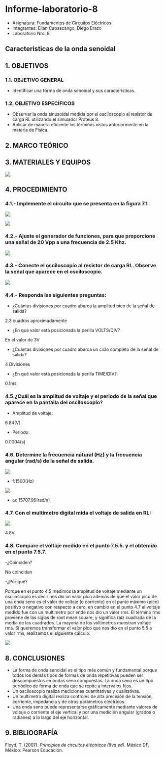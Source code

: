 # Informe-laboratorio-8

- Asignatura: Fundamentos de Circuitos Eléctricos
- Integrantes: Elian Cabascango, Diego Erazo
- Laboratorio Nro: 8

## Caracteristicas de la onda senoidal

## 1. OBJETIVOS

### 1.1. OBJETIVO GENERAL

- Identificar una forma de onda senoidal y sus caracteristicas.

### 1.2. OBJETIVO ESPECÍFICOS
- Observar la onda sinusoidal medida por el osciloscopio al resistor de carga RL utilizando el simulador Proteus 8.
- Aplicar de manera eficiente los términos vistos anteriormente en la materia de Física.

## 2. MARCO TEÓRICO



## 3. MATERIALES Y EQUIPOS

![](https://github.com/emcabascango1/Informe-laboratorio-8/blob/main/Im%C3%A1genes/materiales.PNG) 

## 4. PROCEDIMIENTO

### 4.1.- Implemente el circuito que se presenta en la figura 7.1

![](https://github.com/emcabascango1/Informe-laboratorio-8/blob/main/Im%C3%A1genes/1.PNG) 

![](https://github.com/emcabascango1/Informe-laboratorio-8/blob/main/Im%C3%A1genes/1.1.PNG)    

### 4.2.- Ajuste el generador de funciones, para que proporcione una señal de 20 Vpp a una frecuencia de 2.5 Khz.

![](https://github.com/emcabascango1/Informe-laboratorio-8/blob/main/Im%C3%A1genes/2.PNG)     

### 4.3.- Conecte el osciloscopio al resistor de carga RL. Observe la señal que aparece en el osciloscopio.

![](https://github.com/emcabascango1/Informe-laboratorio-8/blob/main/Im%C3%A1genes/3.PNG)     

### 4.4.- Responda las siguientes preguntas:

- ¿Cuántas divisiones por cuadro abarca la amplitud pico de la señal de salida?

2.3 cuadros aproximadamente

- ¿En qué valor está posicionada la perilla VOLTS/DIV? 

En el valor de 3V

- ¿Cuántas divisiones por cuadro abarca un ciclo completo de la señal de salida?
 
 4 Divisiones
 
- ¿En qué valor está posicionada la perilla TIME/DIV? 
 
0.1ms

### 4.5.¿Cuál es la amplitud de voltaje y el periodo de la señal que aparece en la pantalla del osciloscopio?
- Amplitud de voltaje:

6.84(V)

- Periodo:

0.0004(s)

### 4.6. Determine la frecuencia natural (Hz) y la frecuencia angular (rad/s) de la señal de salida.

![](https://github.com/emcabascango1/Informe-laboratorio-8/blob/main/Im%C3%A1genes/4.6.1.PNG)    

- f:1500(Hz)

 ![](https://github.com/emcabascango1/Informe-laboratorio-8/blob/main/Im%C3%A1genes/4.6.2.PNG)   

- ω: 15707.96(rad/s)

### 4.7. Con el multímetro digital mida el voltaje de salida en RL:

![](https://github.com/emcabascango1/Informe-laboratorio-8/blob/main/Im%C3%A1genes/4.7.PNG)   

4.8V 

### 4.8.  Compare el voltaje medido en el punto 7.5.5. y el obtenido en el punto 7.5.7.

-¿Coinciden?

 No coinciden
 
-¿Por qué?

Porque en el punto 4.5 medimos la amplitud de voltaje mediante un osciloscopio es decir nos dio un valor pico además de que el valor pico de una onda seno es el valor de voltaje (o corriente) en el punto máximo (pico) positivo o negativo con respecto a cero, en cambio en el punto 4.7 el voltaje medido fue con un multimetro por ende nos dio un valor rms. El término rms proviene de las siglas de root mean square, y significa raíz cuadrada de la media de los cuadrados. La mayoría de los voltímetros muestran voltaje rms. Si queremos transformar el valor pico que nos dio en el punto 5.5 a valor rms, realizamos el siguiente cálculo.

![](https://github.com/emcabascango1/Informe-laboratorio-8/blob/main/Im%C3%A1genes/4.8.PNG)   
 
 ## 8. CONCLUSIONES
- La forma de onda senoidal es el tipo más común y fundamental porque todos los demás tipos de formas de onda repetitivas pueden ser descompuestos en ondas seno compuestas. La onda seno es un tipo periódico de forma de onda que se repite a intervalos fijos.
- Un osciloscopio realiza mediciones cuantitativas y cualitativas.
- Un multímetro digital realiza controles de alta precisión de la tensión, corriente, impedancia y de otros parámetros eléctricos.
- Una onda seno puede representarse gráficamente mediante valores de voltaje o corriente el eje vertical y por una medición angular (grados o radianes) a lo largo del eje horizontal.
##  9. BIBLIOGRAFÍA
Floyd, T. (2007). *Principios de circuitos eléctricos (8va ed).* México DF, México: Pearson Educación.
 
